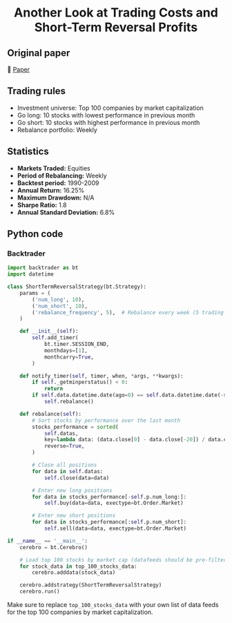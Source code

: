 <div align="center">
  <h1>Another Look at Trading Costs and Short-Term Reversal Profits</h1>
</div>

## Original paper

📕 [Paper](https://papers.ssrn.com/sol3/papers.cfm?abstract_id=1605049)

## Trading rules

- Investment universe: Top 100 companies by market capitalization
- Go long: 10 stocks with lowest performance in previous month
- Go short: 10 stocks with highest performance in previous month
- Rebalance portfolio: Weekly

## Statistics

- **Markets Traded:** Equities
- **Period of Rebalancing:** Weekly
- **Backtest period:** 1990-2009
- **Annual Return:** 16.25%
- **Maximum Drawdown:** N/A
- **Sharpe Ratio:** 1.8
- **Annual Standard Deviation:** 6.8%

## Python code

### Backtrader

```python
import backtrader as bt
import datetime

class ShortTermReversalStrategy(bt.Strategy):
    params = (
        ('num_long', 10),
        ('num_short', 10),
        ('rebalance_frequency', 5),  # Rebalance every week (5 trading days)
    )

    def __init__(self):
        self.add_timer(
            bt.timer.SESSION_END,
            monthdays=[1],
            monthcarry=True,
        )

    def notify_timer(self, timer, when, *args, **kwargs):
        if self._getminperstatus() < 0:
            return
        if self.data.datetime.date(ago=0) == self.data.datetime.date(-self.p.rebalance_frequency):
            self.rebalance()

    def rebalance(self):
        # Sort stocks by performance over the last month
        stocks_performance = sorted(
            self.datas,
            key=lambda data: (data.close[0] - data.close[-20]) / data.close[-20],
            reverse=True,
        )

        # Close all positions
        for data in self.datas:
            self.close(data=data)

        # Enter new long positions
        for data in stocks_performance[-self.p.num_long:]:
            self.buy(data=data, exectype=bt.Order.Market)

        # Enter new short positions
        for data in stocks_performance[:self.p.num_short]:
            self.sell(data=data, exectype=bt.Order.Market)

if __name__ == '__main__':
    cerebro = bt.Cerebro()

    # Load top 100 stocks by market cap (datafeeds should be pre-filtered)
    for stock_data in top_100_stocks_data:
        cerebro.adddata(stock_data)

    cerebro.addstrategy(ShortTermReversalStrategy)
    cerebro.run()
```

Make sure to replace `top_100_stocks_data` with your own list of data feeds for the top 100 companies by market capitalization.